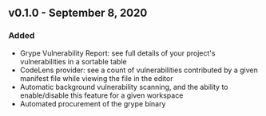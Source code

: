 ## v0.1.0 - September 8, 2020

### Added

- Grype Vulnerability Report: see full details of your project's vulnerabilities in a sortable table
- CodeLens provider: see a count of vulnerabilities contributed by a given manifest file while viewing the file in the editor
- Automatic background vulnerability scanning, and the ability to enable/disable this feature for a given workspace
- Automated procurement of the grype binary

